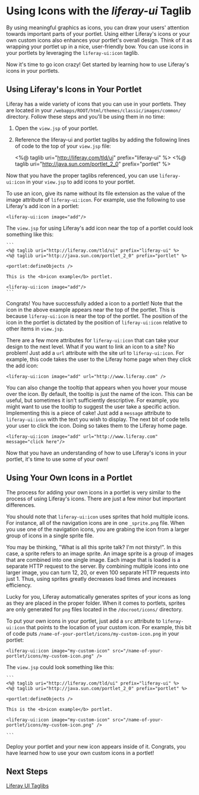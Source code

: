 # Using Icons with the *liferay-ui* Taglib 

By using meaningful graphics as icons, you can draw your users' attention 
towards important parts of your portlet. Using either Liferay's icons or your 
own custom icons also enhances your portlet's overall design. Think of it as 
wrapping your portlet up in a nice, user-friendly bow. You can use icons in your 
portlets by leveraging the `liferay-ui:icon` taglib. 

<!-- Insert screenshot of icons in a portlet -->

Now it's time to go icon crazy! Get started by learning how to use Liferay's 
icons in your portlets. 

## Using Liferay's Icons in Your Portlet 

Liferay has a wide variety of icons that you can use in your portlets. They are 
located in your `/webapps/ROOT/html/themes/classic/images/common/` directory. 
Follow these steps and you'll be using them in no time:

1. Open the `view.jsp` of your portlet.

2. Reference the liferay-ui and portlet taglibs by adding the following lines 
   of code to the top of your `view.jsp` file:
    
     <%@ taglib uri="http://liferay.com/tld/ui" prefix="liferay-ui" %>
     <%@ taglib uri="http://java.sun.com/portlet_2_0" prefix="portlet" %>
    
Now that you have the proper taglibs referenced, you can use `liferay-ui:icon` 
in your `view.jsp` to add icons to your portlet.

To use an icon, give its name without its file extension as the value of the 
image attribute of `liferay-ui:icon`. For example, use the following to use 
Liferay's add icon in a portlet: 

    <liferay-ui:icon image="add"/>

The `view.jsp` for using Liferay's add icon near the top of a portlet could look 
something like this: 

    ```
    <%@ taglib uri="http://liferay.com/tld/ui" prefix="liferay-ui" %>
    <%@ taglib uri="http://java.sun.com/portlet_2_0" prefix="portlet" %>

    <portlet:defineObjects />

    This is the <b>icon example</b> portlet.

    <liferay-ui:icon image="add"/>
    ```

<!-- Insert screenshot of what this results in -->

Congrats! You have successfully added a icon to a portlet! Note that the icon in 
the above example appears near the top of the portlet. This is because 
`liferay-ui:icon` is near the top of the portlet. The position of the icon in 
the portlet is dictated by the position of `liferay-ui:icon` relative to other 
items in `view.jsp`.

There are a few more attributes for `liferay-ui:icon` that can take your design 
to the next level. What if you want to link an icon to a site? No problem! Just 
add a `url` attribute with the site url to `liferay-ui:icon`. For example, this 
code takes the user to the Liferay home page when they click the add icon: 

    <liferay-ui:icon image="add" url="http://www.liferay.com" />

You can also change the tooltip that appears when you hover your mouse over the 
icon. By default, the tooltip is just the name of the icon. This can be useful, 
but sometimes it isn't sufficiently descriptive. For example, you might want to 
use the tooltip to suggest the user take a specific action. Implementing this is 
a piece of cake! Just add a `message` attribute to `liferay-ui:icon` with the 
text you wish to display. The next bit of code tells your user to click the 
icon. Doing so takes them to the Liferay home page.

    <liferay-ui:icon image="add" url="http://www.liferay.com" message="click here"/>

Now that you have an understanding of how to use Liferay's icons in your
portlet, it's time to use some of your own!

## Using Your Own Icons in a Portlet

The process for adding your own icons in a portlet is very similar to the
process of using Liferay's icons. There are just a few minor but important 
differences.

You should note that `liferay-ui:icon` uses sprites that hold multiple icons. 
For instance, all of the navigation icons are in one `_sprite.png` file. When 
you use one of the navigation icons, you are grabing the icon from a larger 
group of icons in a single sprite file. 

You may be thinking, "What is all this sprite talk? I'm not thirsty!". In this 
case, a sprite refers to an image sprite. An image sprite is a group of images 
that are combined into one single image. Each image that is loaded is a separate 
HTTP request to the server. By combining multiple icons into one larger image, 
you can turn 12, 20, or even 100 separate HTTP requests into just 1. Thus, using 
sprites greatly decreases load times and increases efficiency.

Lucky for you, Liferay automatically generates sprites of your icons as long as
they are placed in the proper folder. When it comes to portlets, sprites are 
only generated for `png` files located in the `/docroot/icons/` directory.

To put your own icons in your portlet, just add a `src` attribute to 
`liferay-ui:icon` that points to the location of your custom icon. For example, 
this bit of code puts `/name-of-your-portlet/icons/my-custom-icon.png` in your 
portlet:

    <liferay-ui:icon image="my-custom-icon" src="/name-of-your-portlet/icons/my-custom-icon.png" />
    
The `view.jsp` could look something like this: 

    ```
    <%@ taglib uri="http://liferay.com/tld/ui" prefix="liferay-ui" %>
    <%@ taglib uri="http://java.sun.com/portlet_2_0" prefix="portlet" %>

    <portlet:defineObjects />

    This is the <b>icon example</b> portlet.

    <liferay-ui:icon image="my-custom-icon" src="/name-of-your-portlet/icons/my-custom-icon.png" />
    
    ```
    
Deploy your portlet and your new icon appears inside of it. Congrats, you have 
learned how to use your own custom icons in a portlet!

## Next Steps 

[Liferay UI Taglibs](/tutorials/-/knowledge_base/liferay-ui-taglibs-lp-6-2-develop-tutorial)

<!--URl needs updated to correct one once it is added to LDN-->
<!--[Replacing the default theme icons](https://www-ldn.liferay.com/develop/tutorials/-/knowledge_base/replacing-the-default-icons-in-a-theme)-->

